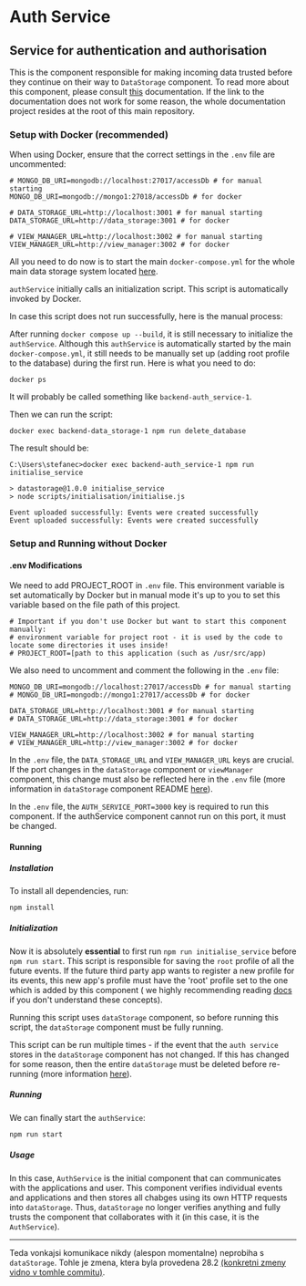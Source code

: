 # Auth Service
## Service for authentication and authorisation

This is the component responsible for making incoming data trusted before they continue on their way to `DataStorage` component. To read more about this component, please consult [this](https://marekstef.github.io/storage-system-documentation/docs/main-system/auth-service/introduction) documentation. If the link to the documentation does not work for some reason, the whole documentation project resides at the root of this main repository.

### Setup with Docker (recommended)

When using Docker, ensure that the correct settings in the `.env` file are uncommented:

```env
# MONGO_DB_URI=mongodb://localhost:27017/accessDb # for manual starting
MONGO_DB_URI=mongodb://mongo1:27018/accessDb # for docker

# DATA_STORAGE_URL=http://localhost:3001 # for manual starting
DATA_STORAGE_URL=http://data_storage:3001 # for docker

# VIEW_MANAGER_URL=http://localhost:3002 # for manual starting
VIEW_MANAGER_URL=http://view_manager:3002 # for docker
```

All you need to do now is to start the main `docker-compose.yml` for the whole main data storage system located [here](../../).

`authService` initially calls an initialization script. This script is automatically invoked by Docker.

In case this script does not run successfully, here is the manual process:

After running `docker compose up --build`, it is still necessary to initialize the `authService`. Although this `authService` is automatically started by the main `docker-compose.yml`, it still needs to be manually set up (adding root profile to the database) during the first run. Here is what you need to do:

```docker
docker ps
```

It will probably be called something like `backend-auth_service-1`.

Then we can run the script:

```docker
docker exec backend-data_storage-1 npm run delete_database
```

The result should be:

```docker
C:\Users\stefanec>docker exec backend-auth_service-1 npm run initialise_service

> datastorage@1.0.0 initialise_service
> node scripts/initialisation/initialise.js

Event uploaded successfully: Events were created successfully
Event uploaded successfully: Events were created successfully
```

### Setup and Running without Docker

#### .env Modifications

We need to add PROJECT_ROOT in `.env` file. This environment variable is set automatically by Docker but in manual mode it's up to you to set this variable based on the file path of this project.

```env
# Important if you don't use Docker but want to start this component manually:
# environment variable for project root - it is used by the code to locate some directories it uses inside!
# PROJECT_ROOT=[path to this application (such as /usr/src/app)
```

We also need to uncomment and comment the following in the `.env` file:

```env
MONGO_DB_URI=mongodb://localhost:27017/accessDb # for manual starting
# MONGO_DB_URI=mongodb://mongo1:27017/accessDb # for docker

DATA_STORAGE_URL=http://localhost:3001 # for manual starting
# DATA_STORAGE_URL=http://data_storage:3001 # for docker

VIEW_MANAGER_URL=http://localhost:3002 # for manual starting
# VIEW_MANAGER_URL=http://view_manager:3002 # for docker
```

In the `.env` file, the `DATA_STORAGE_URL` and `VIEW_MANAGER_URL` keys are crucial. If the port changes in the `dataStorage` component or `viewManager` component, this change must also be reflected here in the `.env` file (more information in  `dataStorage` component README [here](../dataStorage/README.md)).

In the `.env` file, the `AUTH_SERVICE_PORT=3000` key is required to run this component. If the authService component cannot run on this port, it must be changed.

#### Running

##### Installation

To install all dependencies, run:

```bash
npm install
```

##### Initialization

Now it is absolutely **essential** to first run `npm run initialise_service` before `npm run start`. This script is responsible for saving the `root` profile of all the future events. If the future third party app wants to register a new profile for its events, this new app's profile must have the 'root' profile set to the one which is added by this component ( we highly recommending reading [docs]((https://marekstef.github.io/storage-system-documentation/docs/main-system/auth-service/introduction)) if you don't understand these concepts).

Running this script uses `dataStorage` component, so before running this script, the `dataStorage` component must be fully running.

This script can be run multiple times - if the event that the `auth service` stores in the `dataStorage` component has not changed. If this has changed for some reason, then the entire `dataStorage` must be deleted before re-running (more information [here](../dataStorage/README.md#delete)).

##### Running

We can finally start the `authService`:

```bash
npm run start
```

##### Usage

In this case, `AuthService` is the initial component that can communicates with the applications and user. This component verifies individual events and applications and then stores all chabges using its own HTTP requests into `dataStorage`. Thus, `dataStorage` no longer verifies anything and fully trusts the component that collaborates with it (in this case, it is the `AuthService`).

---

Teda vonkajsi komunikace nikdy (alespon momentalne) neprobiha s `dataStorage`. Tohle je zmena, ktera byla provedena 28.2 [(konkretni zmeny vidno v tomhle commitu)](https://gitlab.mff.cuni.cz/stefanm4/managementsystem/-/commit/ad193493ce512c57ee2b143911f7d10cc827d872).